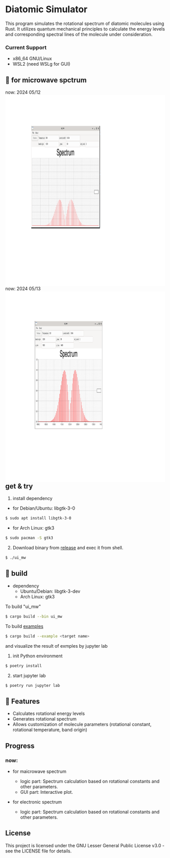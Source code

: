 # Diatomic Simulator

This program simulates the rotational spectrum of diatomic molecules using Rust. 
It utilizes quantum mechanical principles to calculate the energy levels and corresponding spectral lines of the molecule under consideration.

### Current Support

- x86_64 GNU/Linux
- WSL2 (need WSLg for GUI)

## 📡 for microwave spctrum

now: 2024 05/12
<img align="left" src="./figure/plot_spectrum_0.svg" height="600" width="1000"/>

now: 2024 05/13
<img align="left" src="./figure/plot_spectrum_1.svg" height="600" width="1000"/>

## get & try

1. install dependency 

- for Debian/Ubuntu: libgtk-3-0

```bash
$ sudo apt install libgtk-3-0
```

- for Arch Linux: gtk3 

```bash
$ sudo pacman -S gtk3 
```

2. Download binary from [release](https://github.com/aki-ph-chem/diatomic_simulator/releases) and exec it from shell.

```bash
$ ./ui_mw
```

## 🔨 build

- dependency
    - Ubuntu/Debian: libgtk-3-dev
    - Arch Linux: gtk3

To build "ui_mw"

```bash
$ cargo build --bin ui_mw
```

To build [examples](./examples)

```bash
$ cargo build --example <target name> 
```
and visualize the result of exmples by jupyter lab

1. init Python environment

```bash
$ poetry install
```

2. start jupyter lab

```bash
$ poetry run jupyter lab
```

## 🎁 Features

- Calculates rotational energy levels
- Generates rotational spectrum
- Allows customization of molecule parameters (rotational constant, rotational temperature, band origin)

## Progress

### now: 

- for maicrowave spectrum
    - logic part: Spectrum calculation based on rotational constants and other parameters.
    - GUI part: Interactive plot. 

- for electronic spectrum
    - logic part: Spectrum calculation based on rotational constants and other parameters.

## License

This project is licensed under the GNU Lesser General Public License v3.0 - see the LICENSE file for details.

